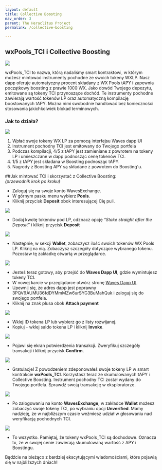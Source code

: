 ```yaml
---
layout: default
title: Collective Boosting
nav_order: 3
parent: The Heraclitus Project
permalink: /collective-boosting

---
```

## wxPools_TCI i Collective Boosting

![](/images/cboosting-01.png)

wxPools_TCI to nazwa, którą nadaliśmy smart kontraktowi, w którym możesz mintować instrumenty pochodne ze swoich tokeny WXLP. Nasz dapp oferuje automatyczny procent składany z WX Pools tAPY i zapewnia początkowy boosting z prawie 1000 WX. Jako dowód Twojego depozytu, emitowane są tokeny TCI przynoszące dochód. Te instrumenty pochodne zawierają wartość tokenów LP oraz automatyczną kompilację boostowanych tAPY. Można nimi swobodnie handlować bez konieczności stosowania jakichkolwiek blokad terminowych.


### Jak to działa?

![](/images/cboosting-02.png)

1. Wpłać swoje tokeny WX LP za pomocą interfejsu Waves dapp UI
2. Instrument pochodny TCI jest emitowany do Twojego portfela
3. Podczas kompilacji, 4/5 z tAPY jest zamieniane z powrotem na tokeny LP i umieszczane w dapp podnosząc cenę tokenów TCI.
4. 1/5 z tAPY jest składana w Boosting podnosząc tAPY.
5. Nagrody z Boosting APY są składane z powrotem do Boosting'u.

##Jak mintować TCI i skorzystać z Collective Boosting:\
*(przewodnik krok po kroku)*

- Zaloguj się na swoje konto WavesExchange.
- W górnym pasku menu wybierz **Pools**.
- Kliknij przycisk **Deposit** obok interesującej Cię puli.

![](images/cboosting-03.png)

- Dodaj kwotę tokenów pod LP, odznacz opcję *“Stake straight after the Deposit”* i kliknij przycisk **Deposit**

![](/images/cboosting-04.png)

- Następnie, w sekcji **Wallet**, zobaczysz ilość swoich tokenów WX Pools LP. Kliknij na nią. Zobaczysz szczegóły dotyczące wybranego tokenu. Pozostaw tę zakładkę otwartą w przeglądarce.

![](/images/cboosting-05.png)

- Jesteś teraz gotowy, aby przejść do **Waves Dapp UI**, gdzie wymintujesz tokeny TCI.
- W nowej karcie w przeglądarce otwórz stronę [Waves Dapp UI](https://waves-dapp.com/3PQV9AUMU36fdDYMmMZw6urSYG3BuMahQuk).
- Upewnij się, że adres dapp jest poprawny 3PQV9AUMU36fdDYMmMZw6urSYG3BuMahQuk i zaloguj się do swojego portfela.
- Kliknij na znak plusa obok **Attach payment**

![](/images/cboosting-06.png)

- Wklej ID tokena LP lub wybierz go z listy rozwijanej.
- Kopiuj - wklej saldo tokena LP i kliknij **Invoke**.

![](/images/cboosting-07.png)

- Pojawi się ekran potwierdzenia transakcji. Zweryfikuj szczegóły transakcji i kliknij przycisk **Confirm**.

![](/images/cboosting-08.png)

- Gratulacje! Z powodzeniem zdeponowałeś swoje tokeny LP w smart kontrakcie **wxPools_TCI**. Korzystasz teraz ze skumulowanych tAPY i Collective Boosting. Instrument pochodny TCI został wydany do Twojego portfela. Sprawdź swoją transakcję w eksploratorze.

![](/images/cboosting-09.png)

- Po zalogowaniu na konto **WavesExchange**, w zakładce **Wallet** możesz zobaczyć swoje tokeny TCI, po wybraniu opcji **Unverified**. Mamy nadzieję, że w najbliższym czasie weźmiesz udział w głosowaniu nad weryfikacją pochodnych TCI.

![](/images/cboosting-10.png)

- To wszystko. Pamiętaj, że tokeny wxPools_TCI są dochodowe. Oznacza to, że w swojej cenie zawierają skumulowaną wartość z APY i Boostingu.

Bądźcie na bieżąco z bardziej ekscytującymi wiadomościami, które pojawią się w najbliższych dniach!